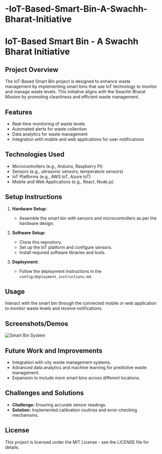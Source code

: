 # -IoT-Based-Smart-Bin-A-Swachh-Bharat-Initiative
# IoT-Based Smart Bin - A Swachh Bharat Initiative

## Project Overview
The IoT-Based Smart Bin project is designed to enhance waste management by implementing smart bins that use IoT technology to monitor and manage waste levels. This initiative aligns with the Swachh Bharat Mission by promoting cleanliness and efficient waste management.

## Features
- Real-time monitoring of waste levels
- Automated alerts for waste collection
- Data analytics for waste management
- Integration with mobile and web applications for user notifications

## Technologies Used
- Microcontrollers (e.g., Arduino, Raspberry Pi)
- Sensors (e.g., ultrasonic sensors, temperature sensors)
- IoT Platforms (e.g., AWS IoT, Azure IoT)
- Mobile and Web Applications (e.g., React, Node.js)

## Setup Instructions
1. **Hardware Setup:**
   - Assemble the smart bin with sensors and microcontrollers as per the hardware design.

2. **Software Setup:**
   - Clone this repository.
   - Set up the IoT platform and configure sensors.
   - Install required software libraries and tools.

3. **Deployment:**
   - Follow the deployment instructions in the `config/deployment_instructions.md`.

## Usage
Interact with the smart bin through the connected mobile or web application to monitor waste levels and receive notifications.

## Screenshots/Demos
![Smart Bin System](docs/screenshot.png)

## Future Work and Improvements
- Integration with city waste management systems.
- Advanced data analytics and machine learning for predictive waste management.
- Expansion to include more smart bins across different locations.

## Challenges and Solutions
- **Challenge:** Ensuring accurate sensor readings.
- **Solution:** Implemented calibration routines and error-checking mechanisms.

## License
This project is licensed under the MIT License - see the LICENSE file for details.
